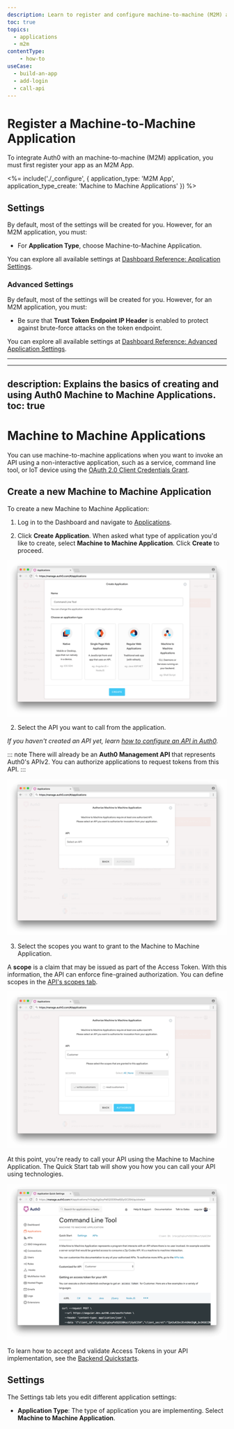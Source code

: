 ```yaml
---
description: Learn to register and configure machine-to-machine (M2M) apps using the Auth0 Dashboard.
toc: true
topics:
  - applications
  - m2m
contentType: 
    - how-to
useCase:
  - build-an-app
  - add-login
  - call-api
---
```

# Register a Machine-to-Machine Application

To integrate Auth0 with an machine-to-machine (M2M) application, you must first register your app as an M2M App.

<%= include('./_configure', { application_type: 'M2M App', application_type_create: 'Machine to Machine Applications' }) %>

## Settings

By default, most of the settings will be created for you. However, for an M2M application, you must:

- For **Application Type**, choose Machine-to-Machine Application.

You can explore all available settings at [Dashboard Reference: Application Settings](/reference/dashboard/settings-applications). 

### Advanced Settings

By default, most of the settings will be created for you. However, for an M2M application, you must:

- Be sure that **Trust Token Endpoint IP Header** is enabled to protect against brute-force attacks on the token endpoint.

You can explore all available settings at [Dashboard Reference: Advanced Application Settings](/reference/dashboard/settings-applications-advanced). 


----

---
description: Explains the basics of creating and using Auth0 Machine to Machine Applications.
toc: true
---
# Machine to Machine Applications

You can use machine-to-machine applications when you want to invoke an API using a non-interactive application, such as a service, command line tool, or IoT device using the [OAuth 2.0 Client Credentials Grant](/api-auth/grant/client-credentials).

## Create a new Machine to Machine Application

To create a new Machine to Machine Application:

1. Log in to the Dashboard and navigate to [Applications](${manage_url}/#/applications).

2. Click **Create Application**. When asked what type of application you'd like to create, select **Machine to Machine Application**. Click **Create** to proceed.

![Create an Application](/media/articles/applications/m2m-create.png)

2. Select the API you want to call from the application.

*If you haven't created an API yet, learn [how to configure an API in Auth0](/apis#how-to-configure-an-api-in-auth0).*

::: note
There will already be an **Auth0 Management API** that represents Auth0's APIv2. You can authorize applications to request tokens from this API.
:::

![Select an API](/media/articles/applications/m2m-select-api.png)

3. Select the scopes you want to grant to the Machine to Machine Application.

A **scope** is a claim that may be issued as part of the Access Token. With this information, the API can enforce fine-grained authorization. You can define scopes in the [API's scopes tab](/scopes/current#define-scopes-using-the-dashboard).

![Select Scopes](/media/articles/applications/m2m-select-scopes.png)

At this point, you're ready to call your API using the Machine to Machine Application. The Quick Start tab will show you how you can call your API using technologies.

![M2M Quickstarts](/media/articles/applications/m2m-quickstart.png)

To learn how to accept and validate Access Tokens in your API implementation, see the [Backend Quickstarts](/quickstart/backend).

## Settings

The Settings tab lets you edit different application settings:

- **Application Type**: The type of application you are implementing. Select **Machine to Machine Application**.

